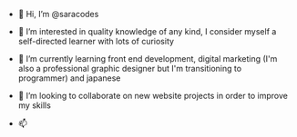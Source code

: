 - 👋 Hi, I’m @saracodes

- 👀 I’m interested in quality knowledge of any kind, I consider myself a self-directed learner with lots of curiosity
- 🌱 I’m currently learning front end development, digital marketing (I'm also a professional graphic designer but I'm transitioning to programmer) and japanese 
- 💞️ I’m looking to collaborate on new website projects in order to improve my skills 
- 📫 

<!---
saracodes1/saracodes1 is a ✨ special ✨ repository because its `README.md` (this file) appears on your GitHub profile.
You can click the Preview link to take a look at your changes.
--->
